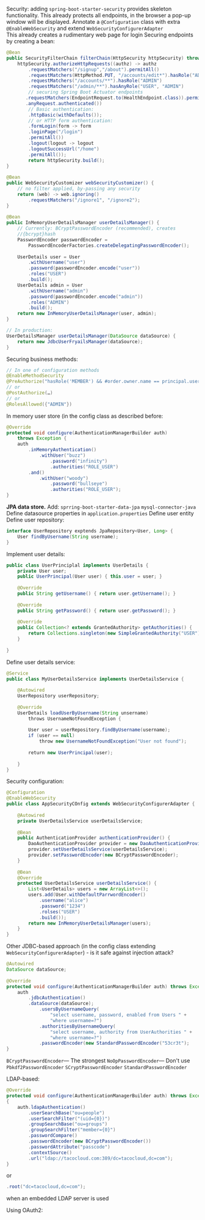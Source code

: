 Security: adding `spring-boot-starter-security` provides skeleton functionality. This already protects all endpoints, in the browser a pop-up window will be displayed.
Annotate a `@Configuration` class with extra `@EnableWebSecurity` and extend `WebSecurityConfigurerAdapter`  
This already creates a rudimentary web page for login
Securing endpoints by creating a bean:  
```Java
@Bean  
public SecurityFilterChain filterChain(HttpSecurity httpSecurity) throws Exception {  
    httpSecurity.authorizeHttpRequests((authz) -> authz  
	    .requestMatchers("/signup","/about").permitAll()  
        .requestMatchers(HttpMethod.PUT, "/accounts/edit*").hasRole("ADMIN")  
        .requestMatchers("/accounts/**").hasRole("ADMIN")  
        .requestMatchers("/admin/**").hasAnyRole("USER", "ADMIN")  
        // securing Spring Boot Actuator endpoints             
       .requestMatchers(EndpointRequest.to(HealthEndpoint.class)).permitAll()
       .anyRequest.authenticated())  
        // Basic authentication:  
        .httpBasic(withDefaults());  
        // or HTTP form authentication:  
        .formLogin(form -> form  
        .loginPage("/login")  
        .permitAll())  
        .logout(logout -> logout  
        .logoutSuccessUrl("/home")  
        .permitAll());   
        return httpSecurity.build();  
}
    
@Bean  
public WebSecurityCustomizer webSecurityCustomizer() {  
    // no filter applied, by-passing any security  
    return (web) -> web.ignoring()
        .requestMatchers("/ignore1", "/ignore2");  
}
    
@Bean  
public InMemoryUserDetailsManager userDetailsManager() {  
    // Currently: BCryptPasswordEncoder (recommended), creates 
    //{bcrypt}hash  
    PasswordEncoder passwordEncoder =  
        PasswordEncoderFactories.createDelegatingPasswordEncoder();  
      
    UserDetails user = User  
        .withUsername("user")  
        .password(passwordEncoder.encode("user"))  
        .roles("USER")  
        .build();  
    UserDetails admin = User  
        .withUsername("admin")  
        .password(passwordEncoder.encode("admin"))  
        .roles("ADMIN")  
        .build();  
    return new InMemoryUserDetailsManager(user, admin);  
}  

// In production:  
UserDetailsManager userDetailsManager(DataSource dataSource) {  
    return new JdbcUserFryailsManager(dataSource);  
}
```
Securing business methods:  
```Java
// In one of configuration methods  
@EnableMethodSecurity        
@PreAuthorize("hasRole('MEMBER') && #order.owner.name == principal.username") public Item findItem(Order order, long itemNumber) { … }  
// or  
@PostAuthorize(…)
// or
@RolesAllowed({"ADMIN"})
```
In memory user store (in the config class as described before:  
```Java
@Override  
protected void configure(AuthenticationManagerBuilder auth)  
    throws Exception {  
    auth  
        .inMemoryAuthentication()  
            .withUser("buzz")  
                .password("infinity")  
                .authorities("ROLE_USER")  
        .and()  
            .withUser("woody")  
                .password("bullseye")  
                .authorities("ROLE_USER");  
}
```
**JPA data store.** Add:
`sprring-boot-starter-data-jpa`
`mysql-connector-java`
Define datasource properties in `application.properties`
Define user entity
Define user repository:  
```Java
interface UserRepository exptends JpaRepository<User, Long> {  
    User findByUsername(String username);  
}
```
Implement user details:  
```Java
public class UserPrinciplal implements UserDetails {  
    private User user;  
    public UserPrincipal(User user) { this.user = user; }  
      
    @Override  
    public String getUsername() { return user.getUsername(); }  
      
    @Override  
    public String getPassword() { return user.getPassword(); }  
      
    @Override  
    public Collection<? extends GrantedAuthority> getAuthorities() {  
        return Collections.singleton(new SimpleGrantedAuthority("USER"));  
    }  
      
}
```
Define user details service:  
```Java
@Service  
public class MyUserDetailsService implements UserDetailsService {  
      
    @Autowired    
    UserRepository userRepository;  
      
    @Override 
    UserDetails loadUserByUsername(String unsername)  
        throws UsernameNotFoundException {  
      
        User user = userRepository.findByUsername(username);  
        if (user == null) 
	        throw new UsernameNotFoundException("User not found");  
      
        return new UserPrincipal(user);  
             
    }  
}
```
Security configuration:  
```Java
@Configuration  
@EnableWebSecurity  
public class AppSecurityCOnfig extends WebSecurityConfigurerAdapter {  
      
    @Autowired  
    private UserDetailsService userDetailsService;  
      
    @Bean  
    public AuthenticationProvider authenticationProvider() {  
        DaoAuthenticationProvider provider = new DaoAuthenticationProvider();  
        provider.setUserDetailsService(userDetailsService);  
        provider.setPasswordEncoder(new BCryptPasswordEncoder);  
    }  
      
    @Bean  
    @Override  
    protected UserDetailsService userDetailsService() {  
        List<UserDetails> users = new ArrayList<>();  
        users.add(User.withDefaultParrwordEncoder()  
            .username("alice")  
            .password("1234")  
            .rolses("USER")  
            .build());  
        return new InMemoryUserDetailsManager(users);  
    }  
}
```
Other JDBC-based approach (in the config class extending `WebSecurityConfigurerAdapter`) - is it safe against injection attack?

```Java
@Autowired  
DataSource dataSource;  
  
@Override  
protected void configure(AuthenticationManagerBuilder auth) throws Exception {  
    auth  
        .jdbcAuthentication()  
        .dataSource(dataSource);  
            .usersByUsernameQuery(  
                "select username, password, enabled from Users " +    
                "where username=?")  
            .authoritiesByUsernameQuery(  
                "select username, authority from UserAuthorities " +  
                "where username=?")  
            .passwordEncoder(new StandardPasswordEncoder("53cr3t");  
}
```

`BCryptPasswordEncoder`— The strongest
`NoOpPasswordEncoder`— Don't use
`Pbkdf2PasswordEncoder`
`SCryptPasswordEncoder`
`StandardPasswordEncoder`

LDAP-based:  
```Java
@Override  
protected void configure(AuthenticationManagerBuilder auth) throws Exception 
{
	auth.ldapAuthentication()  
	    .userSearchBase("ou=people")  
        .userSearchFilter("(uid={0})")  
        .groupSearchBase("ou=groups")  
        .groupSearchFilter("member={0}")  
        .passwordCompare()  
        .passwordEncoder(new BCryptPasswordEncoder())  
        .passwordAttribute("passcode")  
        .contextSource()  
        .url("ldap://tacocloud.com:389/dc=tacocloud,dc=com");  
}
```
or
```Java
.root("dc=tacocloud,dc=com");  
```
when an embedded LDAP server is used

Using OAuth2:

